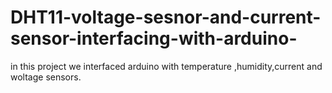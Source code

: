 # DHT11-voltage-sesnor-and-current-sensor-interfacing-with-arduino-
in this project we interfaced arduino with temperature ,humidity,current and woltage sensors.

